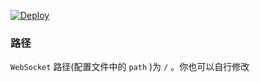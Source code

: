 [![Deploy](https://www.herokucdn.com/deploy/button.png)](https://dashboard.heroku.com/new?template=https%3A%2F%2Fgithub.com%2Fheyc3uo%2Frecvi)

### 路径

`WebSocket` 路径(配置文件中的 `path` )为 `/` 。你也可以自行修改
